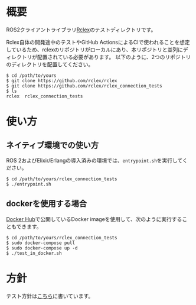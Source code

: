 # 概要

ROS2クライアントライブラリ[Rclex](https://github.com/rclex/rclex)のテストディレクトリです。  

Rclex自体の開発途中のテストやGitHub ActionsによるCIで使われることを想定しているため、rclexのリポジトリがローカルにあり、本リポジトリと並列にディレクトリが配置されている必要があります。
以下のように、2つのリポジトリのディレクトリを配置してください。

```
$ cd /path/to/yours
$ git clone https://github.com/rclex/rclex
$ git clone https://github.com/rclex/rclex_connection_tests
$ ls
rclex  rclex_connection_tests
```

# 使い方

## ネイティブ環境での使い方 

ROS 2およびElixir/Erlangの導入済みの環境では、`entrypoint.sh`を実行してください。

```
$ cd /path/to/yours/rclex_connection_tests
$ ./entrypoint.sh
```

## dockerを使用する場合

[Docker Hub](https://hub.docker.com/r/rclex/rclex_docker)で公開しているDocker imageを使用して、次のように実行することもできます。

```
$ cd /path/to/yours/rclex_connection_tests
$ sudo docker-compose pull
$ sudo docker-compose up -d
$ ./test_in_docker.sh
```

# 方針

テスト方針は[こちら](https://docs.google.com/presentation/d/1JKKWJh-f0EvkdYsMfv1cXwphZdbnasCLiJnGNy0E4Z8/edit?usp=sharing)に書いています。
